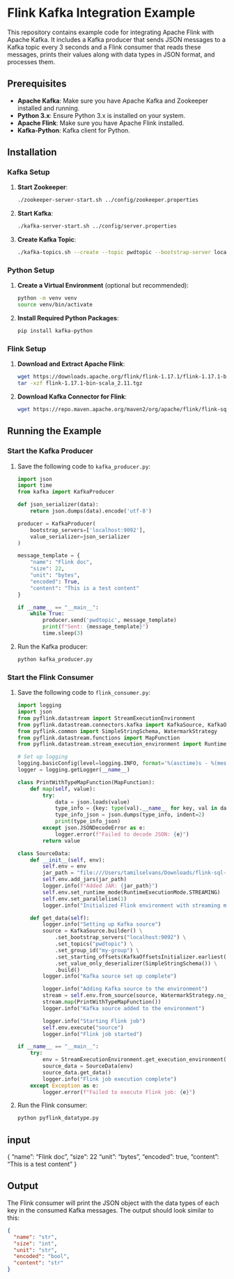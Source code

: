 # Flink Kafka Integration Example

This repository contains example code for integrating Apache Flink with Apache Kafka. It includes a Kafka producer that sends JSON messages to a Kafka topic every 3 seconds and a Flink consumer that reads these messages, prints their values along with data types in JSON format, and processes them.

## Prerequisites

- **Apache Kafka**: Make sure you have Apache Kafka and Zookeeper installed and running.
- **Python 3.x**: Ensure Python 3.x is installed on your system.
- **Apache Flink**: Make sure you have Apache Flink installed.
- **Kafka-Python**: Kafka client for Python.

## Installation

### Kafka Setup

1. **Start Zookeeper**:
    ```sh
    ./zookeeper-server-start.sh ../config/zookeeper.properties
    ```

2. **Start Kafka**:
    ```sh
    ./kafka-server-start.sh ../config/server.properties
    ```

3. **Create Kafka Topic**:
    ```sh
    ./kafka-topics.sh --create --topic pwdtopic --bootstrap-server localhost:9092 --partitions 1 --replication-factor 1
    ```

### Python Setup

1. **Create a Virtual Environment** (optional but recommended):
    ```sh
    python -m venv venv
    source venv/bin/activate
    ```

2. **Install Required Python Packages**:
    ```sh
    pip install kafka-python
    ```

### Flink Setup

1. **Download and Extract Apache Flink**:
    ```sh
    wget https://downloads.apache.org/flink/flink-1.17.1/flink-1.17.1-bin-scala_2.11.tgz
    tar -xzf flink-1.17.1-bin-scala_2.11.tgz
    ```

2. **Download Kafka Connector for Flink**:
    ```sh
    wget https://repo.maven.apache.org/maven2/org/apache/flink/flink-sql-connector-kafka/1.17.1/flink-sql-connector-kafka-1.17.1.jar -P /Users/tamilselvans/Downloads/
    ```

## Running the Example

### Start the Kafka Producer

1. Save the following code to `kafka_producer.py`:

    ```python
    import json
    import time
    from kafka import KafkaProducer

    def json_serializer(data):
        return json.dumps(data).encode('utf-8')

    producer = KafkaProducer(
        bootstrap_servers=['localhost:9092'],
        value_serializer=json_serializer
    )

    message_template = {
        "name": "Flink doc",
        "size": 22,
        "unit": "bytes",
        "encoded": True,
        "content": "This is a test content"
    }

    if __name__ == "__main__":
        while True:
            producer.send('pwdtopic', message_template)
            print(f"Sent: {message_template}")
            time.sleep(3)
    ```

2. Run the Kafka producer:
    ```sh
    python kafka_producer.py
    ```

### Start the Flink Consumer

1. Save the following code to `flink_consumer.py`:

    ```python
    import logging
    import json
    from pyflink.datastream import StreamExecutionEnvironment
    from pyflink.datastream.connectors.kafka import KafkaSource, KafkaOffsetsInitializer
    from pyflink.common import SimpleStringSchema, WatermarkStrategy
    from pyflink.datastream.functions import MapFunction
    from pyflink.datastream.stream_execution_environment import RuntimeExecutionMode

    # Set up logging
    logging.basicConfig(level=logging.INFO, format='%(asctime)s - %(message)s')
    logger = logging.getLogger(__name__)

    class PrintWithTypeMapFunction(MapFunction):
        def map(self, value):
            try:
                data = json.loads(value)
                type_info = {key: type(val).__name__ for key, val in data.items()}
                type_info_json = json.dumps(type_info, indent=2)
                print(type_info_json)
            except json.JSONDecodeError as e:
                logger.error(f"Failed to decode JSON: {e}")
            return value

    class SourceData:
        def __init__(self, env):
            self.env = env
            jar_path = "file:///Users/tamilselvans/Downloads/flink-sql-connector-kafka-1.17.1.jar"
            self.env.add_jars(jar_path)
            logger.info(f"Added JAR: {jar_path}")
            self.env.set_runtime_mode(RuntimeExecutionMode.STREAMING)
            self.env.set_parallelism(1)
            logger.info("Initialized Flink environment with streaming mode and parallelism 1")

        def get_data(self):
            logger.info("Setting up Kafka source")
            source = KafkaSource.builder() \
                .set_bootstrap_servers("localhost:9092") \
                .set_topics("pwdtopic") \
                .set_group_id("my-group") \
                .set_starting_offsets(KafkaOffsetsInitializer.earliest()) \
                .set_value_only_deserializer(SimpleStringSchema()) \
                .build()
            logger.info("Kafka source set up complete")

            logger.info("Adding Kafka source to the environment")
            stream = self.env.from_source(source, WatermarkStrategy.no_watermarks(), "Kafka Source")
            stream.map(PrintWithTypeMapFunction())
            logger.info("Kafka source added to the environment")

            logger.info("Starting Flink job")
            self.env.execute("source")
            logger.info("Flink job started")

    if __name__ == "__main__":
        try:
            env = StreamExecutionEnvironment.get_execution_environment()
            source_data = SourceData(env)
            source_data.get_data()
            logger.info("Flink job execution complete")
        except Exception as e:
            logger.error(f"Failed to execute Flink job: {e}")
    ```

2. Run the Flink consumer:
    ```sh
    python pyflink_datatype.py
    ```
## input

{    “name”: “Flink doc”,    “size”: 22    “unit”: “bytes”,    “encoded”: true,    “content”: “This is a test content”  }
## Output

The Flink consumer will print the JSON object with the data types of each key in the consumed Kafka messages. The output should look similar to this:

```json
{
  "name": "str",
  "size": "int",
  "unit": "str",
  "encoded": "bool",
  "content": "str"
}
